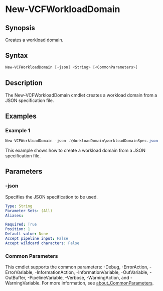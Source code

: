 # New-VCFWorkloadDomain

## Synopsis

Creates a workload domain.

## Syntax

```powershell
New-VCFWorkloadDomain [-json] <String> [<CommonParameters>]
```

## Description

The New-VCFWorkloadDomain cmdlet creates a workload domain from a JSON specification file.

## Examples

### Example 1

```powershell
New-VCFWorkloadDomain -json .\WorkloadDomain\workloadDomainSpec.json
```

This example shows how to create a workload domain from a JSON specification file.

## Parameters

### -json

Specifies the JSON specification to be used.

```yaml
Type: String
Parameter Sets: (All)
Aliases:

Required: True
Position: 1
Default value: None
Accept pipeline input: False
Accept wildcard characters: False
```

### Common Parameters

This cmdlet supports the common parameters: -Debug, -ErrorAction, -ErrorVariable, -InformationAction, -InformationVariable, -OutVariable, -OutBuffer, -PipelineVariable, -Verbose, -WarningAction, and -WarningVariable. For more information, see [about_CommonParameters](http://go.microsoft.com/fwlink/?LinkID=113216).
